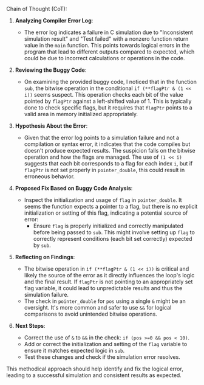 Chain of Thought (CoT):
1. **Analyzing Compiler Error Log**:
   - The error log indicates a failure in C simulation due to "Inconsistent simulation result" and "Test failed" with a nonzero function return value in the `main` function. This points towards logical errors in the program that lead to different outputs compared to expected, which could be due to incorrect calculations or operations in the code.

2. **Reviewing the Buggy Code**:
   - On examining the provided buggy code, I noticed that in the function `sub`, the bitwise operation in the conditional `if (**flagPtr & (1 << i))` seems suspect. This operation checks each bit of the value pointed by `flagPtr` against a left-shifted value of 1. This is typically done to check specific flags, but it requires that `flagPtr` points to a valid area in memory initialized appropriately.

3. **Hypothesis About the Error**:
   - Given that the error log points to a simulation failure and not a compilation or syntax error, it indicates that the code compiles but doesn't produce expected results. The suspicion falls on the bitwise operation and how the flags are managed. The use of `(1 << i)` suggests that each bit corresponds to a flag for each index `i`, but if `flagPtr` is not set properly in `pointer_double`, this could result in erroneous behavior.

4. **Proposed Fix Based on Buggy Code Analysis**:
   - Inspect the initialization and usage of `flag` in `pointer_double`. It seems the function expects a pointer to a flag, but there is no explicit initialization or setting of this flag, indicating a potential source of error:
     - Ensure `flag` is properly initialized and correctly manipulated before being passed to `sub`. This might involve setting up `flag` to correctly represent conditions (each bit set correctly) expected by `sub`.

5. **Reflecting on Findings**:
   - The bitwise operation in `if (**flagPtr & (1 << i))` is critical and likely the source of the error as it directly influences the loop's logic and the final result. If `flagPtr` is not pointing to an appropriately set flag variable, it could lead to unpredictable results and thus the simulation failure.
   - The check in `pointer_double` for `pos` using a single `&` might be an oversight. It's more common and safer to use `&&` for logical comparisons to avoid unintended bitwise operations.

6. **Next Steps**:
   - Correct the use of `&` to `&&` in the check: `if (pos >=0 && pos < 10)`.
   - Add or correct the initialization and setting of the `flag` variable to ensure it matches expected logic in `sub`.
   - Test these changes and check if the simulation error resolves.

This methodical approach should help identify and fix the logical error, leading to a successful simulation and consistent results as expected.